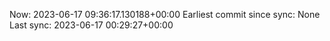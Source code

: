 Now: 2023-06-17 09:36:17.130188+00:00 Earliest commit since sync: None Last sync: 2023-06-17 00:29:27+00:00
